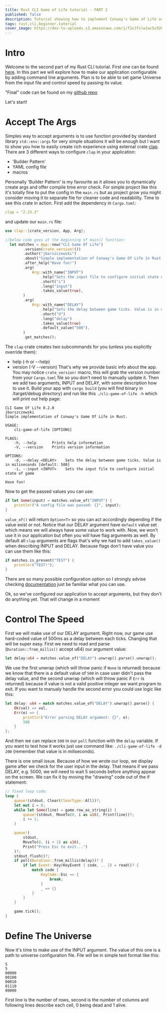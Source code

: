```yaml
---
title: Rust CLI Game of Life tutorial - PART 2
published: false
description: Tutorial showing how to implement Conway's Game of Life as a CLI application written in Rust. Makes use of Crossterm crate which is amazing for working with terminal.
tags: rust,cli,beginner,tutorial
cover_image: https://dev-to-uploads.s3.amazonaws.com/i/f2x3fslw1wc5c920zv6y.jpg
---
```


# Intro

Welcome to the second part of my Rust CLI tutorial. First one can be found [here](https://dev.to/jbarszczewski/rust-cli-game-of-life-tutorial-part-1-57pp). In this part we will explore how to make our application configurable by adding command line arguments. Plan is to be able to set game Universe from the input file and control speed by passing its value.

"Final" code can be found on my [github repo](https://github.com/jbarszczewski/cli-game-of-life)

Let's start!

# Accept The Args

Simples way to accept arguments is to use function provided by standard library `std::env::args` for very simple situations it will be enough but I want to show you how to easily create rich experience using external crate [clap](https://crates.io/crates/clap). There are 3 different ways to configure `clap` in your application:

- 'Builder Pattern'
- YAML config file
- macros

Personally 'Builder Pattern' is my favourite as it allows you to dynamically create args and offer compile time error check. For simple project like this it's totally fine to put the config in the `main.rs` but as project grow you might consider moving it to separate file for cleaner code and readability.
Time to see this crate in action. First add the dependency in `Cargo.toml`:

```yaml
clap = "2.33.3"
```

and update our `main.rs` file:

```rust
use clap::{crate_version, App, Arg};

//below code goes at the beginning of main() function:
  let matches = App::new("CLI Game Of Life")
        .version(crate_version!())
        .author("jbarszczewski")
        .about("Simple implementation of Conway's Game Of Life in Rust.")
		.after_help("Have fun!")
        .arg(
            Arg::with_name("INPUT")
                .help("Sets the input file to configure initial state of game")
                .short("i")
                .long("input")
                .takes_value(true),
        )
        .arg(
            Arg::with_name("DELAY")
                .help("Sets the delay between game ticks. Value is in miliseconds")
                .short("d")
                .long("delay")
                .takes_value(true)
                .default_value("500"),
        )
        .get_matches();
```

The `clap` crate creates two subcommands for you (unless you explicitly override them):

- help (-h or --help)
- version (-V --version)
  That's why we provide basic info about the app. You may notice `crate_version!` macro, this will grab the version number from your `Cargo.toml` file so you don't need to manually update it.
  Then we add two arguments, INPUT and DELAY, with some description how to use it. Build your app with `cargo build` (you will find binary in /target/debug directory) and run like this `./cli-game-of-life -h` which will print out help page:

```
CLI Game Of Life 0.2.0
jbarszczewski
Simple implementation of Conway's Game Of Life in Rust.

USAGE:
    cli-game-of-life [OPTIONS]

FLAGS:
    -h, --help       Prints help information
    -V, --version    Prints version information

OPTIONS:
    -d, --delay <DELAY>    Sets the delay between game ticks. Value is in miliseconds [default: 500]
    -i, --input <INPUT>    Sets the input file to configure initial state of game

Have fun!
```

Now to get the passed values you can use:

```rust
if let Some(input) = matches.value_of("INPUT") {
	println!("A config file was passed: {}", input);
}
```

`value_of()` will return `Option<T>` so you can act accordingly depending if the value exist or not. Notice that our DELAY argument have `default` value set which means we will always have some value to work with.
Now, we won't use it in our application but often you will have flag arguments as well. By default all `clap` arguments are flags that's why we had to add `takes_value()` when describing INPUT and DELAY. Because flags don't have value you can use them like this:

```rust
if matches.is_present("TEST") {
	println!("TEST!");
}
```

There are so many possible configuration option so I strongly advise checking [documentation](https://docs.rs/clap/2.33.3/clap/struct.Arg.html) just be familiar what you can use.

Ok, so we've configured our application to accept arguments, but they don't do anything yet. That will change in a moment

# Control The Speed

First we will make use of our DELAY argument. Right now, our game use hard-coded value of 500ms as a delay between each ticks. Changing that will be super easy. First we need to read and parse (`Duration::from_millis()` accept u64) our argument value:

```rust
let delay:u64 = matches.value_of("DELAY").unwrap().parse().unwrap();
```

We use the first unwrap (which will throw panic if `None` is returned) because we know that there is a default value of `500` in case user didn't pass the delay value, and the second unwrap (which will throw panic if `Err` is returned) because if value is not a valid positive integer we want program to exit. If you want to manualy handle the second error you could use logic like this:

```rust
let delay: u64 = match matches.value_of("DELAY").unwrap().parse() {
	Ok(val) => val,
	Err(e) => {
		println!("Error parsing DELAY argument: {}", e);
		500
	}
};
```

And then we can replace `500` in our `poll` function with the `delay` variable. If you want to test how it works just use command like:
`./cli-game-of-life -d 200` (remember that value is in miliseconds).

There is one small issue. Because of how we wrote our loop, we display game after we check for the user input in the delay. That means if we pass DELAY, e.g. 5000, we will need to wait 5 seconds before anything appear on the screen. We can fix it by moving the "drawing" code out of the if statement:

```rust
// fixed loop code:
loop {
	queue!(stdout, Clear(ClearType::All))?;
	let mut i = 0;
	while let Some(line) = game.row_as_string(i) {
		queue!(stdout, MoveTo(0, i as u16), Print(line))?;
		i += 1;
	}

	queue!(
		stdout,
		MoveTo(0, (i + 1) as u16),
		Print("Press Esc to exit...")
	)?;
	stdout.flush()?;
	if poll(Duration::from_millis(delay))? {
		if let Event::Key(KeyEvent { code, .. }) = read()? {
			match code {
				KeyCode::Esc => {
					break;
				}
				_ => {}
			}
		}
	}

	game.tick();
}
```

# Define The Universe

Now it's time to make use of the INPUT argument. The value of this one is a path to universe configuration file. File will be in simple text format like this:

```
5
5
00000
00100
00010
01110
00000
```

First line is the number of rows, second is the number of columns and following lines describe each cell, 0 being dead and 1 alive.
